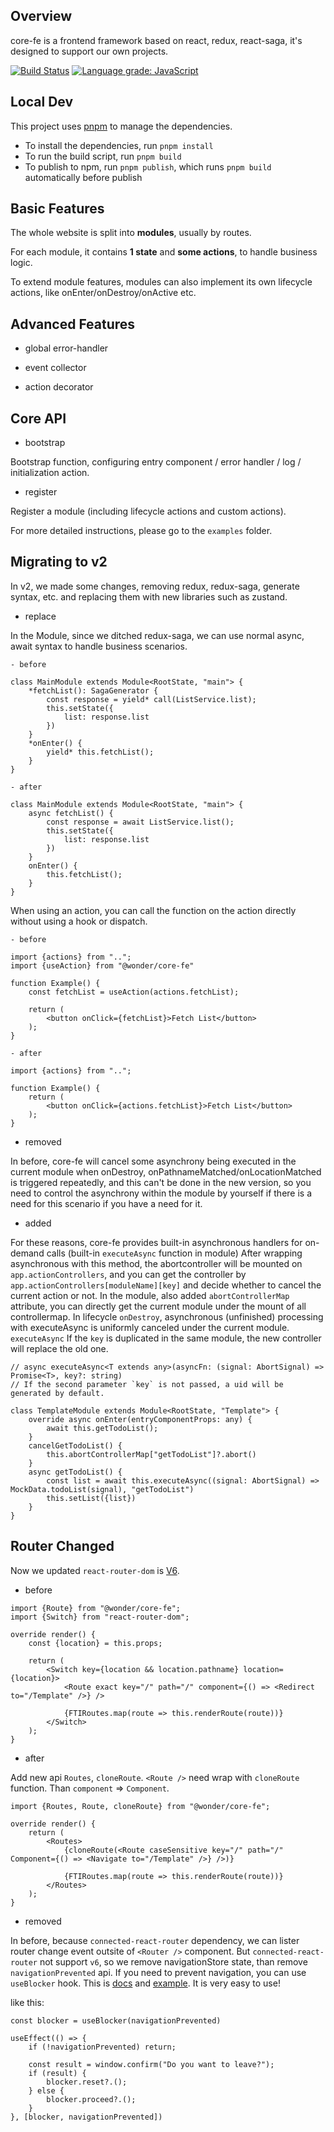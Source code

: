 ## Overview

core-fe is a frontend framework based on react, redux, react-saga, it's designed to support our own projects.

[![Build Status](https://github.com/neowu/core-fe-project/workflows/build/badge.svg)](https://github.com/neowu/core-fe-project/actions)
[![Language grade: JavaScript](https://img.shields.io/lgtm/grade/javascript/g/neowu/core-fe-project.svg?logo=lgtm&logoWidth=18)](https://lgtm.com/projects/g/neowu/core-fe-project/context:javascript)

## Local Dev

This project uses [pnpm](https://pnpm.io/) to manage the dependencies.

- To install the dependencies, run `pnpm install`
- To run the build script, run `pnpm build`
- To publish to npm, run `pnpm publish`, which runs `pnpm build` automatically before publish

## Basic Features

The whole website is split into **modules**, usually by routes.

For each module, it contains **1 state** and **some actions**, to handle business logic.

To extend module features, modules can also implement its own lifecycle actions, like onEnter/onDestroy/onActive etc.

## Advanced Features

- global error-handler

- event collector

- action decorator

## Core API

- bootstrap

Bootstrap function, configuring entry component / error handler / log / initialization action.

- register

Register a module (including lifecycle actions and custom actions).

For more detailed instructions, please go to the `examples` folder.

## Migrating to v2
In v2, we made some changes, removing redux, redux-saga, generate syntax, etc. and replacing them with new libraries such as zustand.

- replace

In the Module, since we ditched redux-saga, we can use normal async, await syntax to handle business scenarios.

    - before
```
class MainModule extends Module<RootState, "main"> {
    *fetchList(): SagaGenerator {
        const response = yield* call(ListService.list);
        this.setState({
            list: response.list
        })
    }
    *onEnter() {
        yield* this.fetchList();
    }
}
```
    - after 
```
class MainModule extends Module<RootState, "main"> {
    async fetchList() {
        const response = await ListService.list();
        this.setState({
            list: response.list
        })
    }
    onEnter() {
        this.fetchList();
    }
}
```
When using an action, you can call the function on the action directly without using a hook or dispatch.

    - before
```
import {actions} from "..";
import {useAction} from "@wonder/core-fe"

function Example() {
    const fetchList = useAction(actions.fetchList);

    return (
        <button onClick={fetchList}>Fetch List</button>
    );
}
```
    - after
```
import {actions} from "..";

function Example() {
    return (
        <button onClick={actions.fetchList}>Fetch List</button>
    );
}
```

- removed

In before, core-fe will cancel some asynchrony being executed in the current module when onDestroy, onPathnameMatched/onLocationMatched is triggered repeatedly, and this can't be done in the new version, so you need to control the asynchrony within the module by yourself if there is a need for this scenario if you have a need for it.

- added

For these reasons, core-fe provides built-in asynchronous handlers for on-demand calls (built-in `executeAsync` function in module)
After wrapping asynchronous with this method, the abortcontroller will be mounted on `app.actionControllers`, and you can get the controller by `app.actionControllers[moduleName][key]` and decide whether to cancel the current action or not.
In the module, also added `abortControllerMap` attribute, you can directly get the current module under the mount of all controllermap.
In lifecycle `onDestroy`, asynchronous (unfinished) processing with executeAsync is uniformly canceled under the current module.
`executeAsync` If the `key` is duplicated in the same module, the new controller will replace the old one.
```
// async executeAsync<T extends any>(asyncFn: (signal: AbortSignal) => Promise<T>, key?: string)
// If the second parameter `key` is not passed, a uid will be generated by default.

class TemplateModule extends Module<RootState, "Template"> {
    override async onEnter(entryComponentProps: any) {
        await this.getTodoList();
    }
    cancelGetTodoList() {
        this.abortControllerMap["getTodoList"]?.abort()
    }
    async getTodoList() {
        const list = await this.executeAsync((signal: AbortSignal) => MockData.todoList(signal), "getTodoList")
        this.setList({list})
    }
}
```

## Router Changed
Now we updated `react-router-dom` is [V6](https://reactrouter.com/en/main).

- before
```
import {Route} from "@wonder/core-fe";
import {Switch} from "react-router-dom";

override render() {
    const {location} = this.props;

    return (
        <Switch key={location && location.pathname} location={location}>
            <Route exact key="/" path="/" component={() => <Redirect to="/Template" />} />

            {FTIRoutes.map(route => this.renderRoute(route))}
        </Switch>
    );
}
```

- after

Add new api `Routes`, `cloneRoute`. `<Route />` need wrap with `cloneRoute` function. Than `component` => `Component`.
```
import {Routes, Route, cloneRoute} from "@wonder/core-fe";

override render() {
    return (
        <Routes>
            {cloneRoute(<Route caseSensitive key="/" path="/" Component={() => <Navigate to="/Template" />} />)}

            {FTIRoutes.map(route => this.renderRoute(route))}
        </Routes>
    );
}
```

- removed

In before, because `connected-react-router` dependency, we can lister router change event outsite of `<Router />` component. But `connected-react-router` not support `v6`, so we remove navigationStore state, than remove `navigationPrevented` api. If you need to prevent navigation, you can use `useBlocker` hook. This is [docs](https://reactrouter.com/en/main/hooks/use-blocker) and [example](;;;;;;https://stackblitz.com/github/remix-run/react-router/tree/main/examples/navigation-blocking?file=src%2Fapp.tsx). It is very easy to use!

like this:
```
const blocker = useBlocker(navigationPrevented)

useEffect(() => {
    if (!navigationPrevented) return;

    const result = window.confirm("Do you want to leave?");
    if (result) {
        blocker.reset?.();
    } else {
        blocker.proceed?.();
    }
}, [blocker, navigationPrevented])
```

